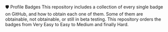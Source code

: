 🛡️ Profile Badges
This repository includes a collection of every single badge on GitHub, and how to obtain each one of them. Some of them are obtainable, not obtainable, or still in beta testing. This repository orders the badges from Very Easy to Easy to Medium and finally Hard.

